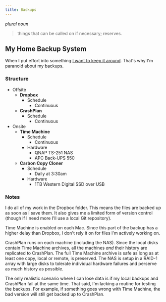 ```yaml
---
title: Backups
---
```


*plural noun*

> things that can be called on if necessary; reserves.

## My Home Backup System

When I put effort into something [I want to keep it around](bliki). That's why I'm paranoid about my backups.

### Structure

- Offsite
    - **Dropbox**
        - Schedule
            - Continuous
    - **CrashPlan**
        - Schedule
            - Continuous
- Onsite
    - **Time Machine**
        - Schedule
            - Continuous
        - Hardware
            - QNAP TS-251 NAS
            - APC Back-UPS 550
    - **Carbon Copy Cloner**
        - Schedule
            - Daily at 3:30am
        - Hardware
            - 1TB Western Digital SSD over USB

### Notes

I do all of my work in the Dropbox folder. This means the files are backed up as soon as I save them. It also gives me a limited form of version control (though if I need more I'll use a local Git repository).

Time Machine is enabled on each Mac. Since this part of the backup has a higher delay than Dropbox, I don't rely it on for files I'm actively working on.

CrashPlan runs on each machine (including the NAS). Since the local disks contain Time Machine archives, all the machines *and* their history are replicated to CrashPlan. The full Time Machine archive is safe as long as at least one copy, local or remote, is preserved. The NAS is setup in a RAID-1 array with large disks to tolerate individual hardware failures and perserve as much history as possible.

The only realistic scenario where I can lose data is if my local backups and CrashPlan fail at the same time. That said, I'm lacking a routine for testing the backups. For example, if something goes wrong with Time Machine, the bad version will still get backed up to CrashPlan.
